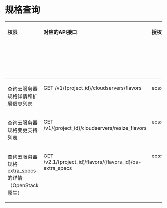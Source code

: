 # 规格查询<a name="ZH-CN_TOPIC_0103071522"></a>

<a name="table12528123592919"></a>
<table><thead align="left"><tr id="row5528103512910"><th class="cellrowborder" valign="top" width="13.428657134286572%" id="mcps1.1.7.1.1"><p id="p1959712364512"><a name="p1959712364512"></a><a name="p1959712364512"></a>权限</p>
</th>
<th class="cellrowborder" valign="top" width="27.73722627737226%" id="mcps1.1.7.1.2"><p id="p8402164419019"><a name="p8402164419019"></a><a name="p8402164419019"></a>对应的API接口</p>
</th>
<th class="cellrowborder" valign="top" width="22.737726227377262%" id="mcps1.1.7.1.3"><p id="p2040214445018"><a name="p2040214445018"></a><a name="p2040214445018"></a>授权项（Action）</p>
</th>
<th class="cellrowborder" valign="top" width="16.328367163283673%" id="mcps1.1.7.1.4"><p id="p22519318453"><a name="p22519318453"></a><a name="p22519318453"></a>依赖的授权项</p>
</th>
<th class="cellrowborder" valign="top" width="11.498850114988501%" id="mcps1.1.7.1.5"><p id="p84029445019"><a name="p84029445019"></a><a name="p84029445019"></a>IAM项目</p>
<p id="p12578131324712"><a name="p12578131324712"></a><a name="p12578131324712"></a>(Project)</p>
</th>
<th class="cellrowborder" valign="top" width="8.269173082691731%" id="mcps1.1.7.1.6"><p id="p1999212348459"><a name="p1999212348459"></a><a name="p1999212348459"></a>企业项目</p>
<p id="p1026502118478"><a name="p1026502118478"></a><a name="p1026502118478"></a>(Enterprise Project)</p>
</th>
</tr>
</thead>
<tbody><tr id="row1090113617259"><td class="cellrowborder" valign="top" width="13.428657134286572%" headers="mcps1.1.7.1.1 "><p id="p441812610812"><a name="p441812610812"></a><a name="p441812610812"></a>查询云服务器规格详情和扩展信息列表</p>
</td>
<td class="cellrowborder" valign="top" width="27.73722627737226%" headers="mcps1.1.7.1.2 "><p id="p8987111492511"><a name="p8987111492511"></a><a name="p8987111492511"></a>GET /v1/{project_id}/cloudservers/flavors</p>
</td>
<td class="cellrowborder" valign="top" width="22.737726227377262%" headers="mcps1.1.7.1.3 "><p id="p7882175118157"><a name="p7882175118157"></a><a name="p7882175118157"></a>ecs:cloudServerFlavors:get</p>
</td>
<td class="cellrowborder" valign="top" width="16.328367163283673%" headers="mcps1.1.7.1.4 "><p id="p102517171385"><a name="p102517171385"></a><a name="p102517171385"></a>-</p>
</td>
<td class="cellrowborder" valign="top" width="11.498850114988501%" headers="mcps1.1.7.1.5 "><p id="p1664815301497"><a name="p1664815301497"></a><a name="p1664815301497"></a>√</p>
</td>
<td class="cellrowborder" valign="top" width="8.269173082691731%" headers="mcps1.1.7.1.6 "><p id="p13686132019819"><a name="p13686132019819"></a><a name="p13686132019819"></a>√</p>
</td>
</tr>
<tr id="row1750629135711"><td class="cellrowborder" valign="top" width="13.428657134286572%" headers="mcps1.1.7.1.1 "><p id="p17418026985"><a name="p17418026985"></a><a name="p17418026985"></a>查询云服务器规格变更支持列表</p>
</td>
<td class="cellrowborder" valign="top" width="27.73722627737226%" headers="mcps1.1.7.1.2 "><p id="p049813915572"><a name="p049813915572"></a><a name="p049813915572"></a>GET /v1/{project_id}/cloudservers/resize_flavors</p>
</td>
<td class="cellrowborder" valign="top" width="22.737726227377262%" headers="mcps1.1.7.1.3 "><p id="p655535291516"><a name="p655535291516"></a><a name="p655535291516"></a>ecs:cloudServers:list</p>
</td>
<td class="cellrowborder" valign="top" width="16.328367163283673%" headers="mcps1.1.7.1.4 "><p id="p22591715814"><a name="p22591715814"></a><a name="p22591715814"></a>-</p>
</td>
<td class="cellrowborder" valign="top" width="11.498850114988501%" headers="mcps1.1.7.1.5 "><p id="p117670331294"><a name="p117670331294"></a><a name="p117670331294"></a>√</p>
</td>
<td class="cellrowborder" valign="top" width="8.269173082691731%" headers="mcps1.1.7.1.6 "><p id="p968602017810"><a name="p968602017810"></a><a name="p968602017810"></a>√</p>
</td>
</tr>
<tr id="row18168121715435"><td class="cellrowborder" valign="top" width="13.428657134286572%" headers="mcps1.1.7.1.1 "><p id="p124180261586"><a name="p124180261586"></a><a name="p124180261586"></a>查询云服务器规格extra_specs的详情（OpenStack原生）</p>
</td>
<td class="cellrowborder" valign="top" width="27.73722627737226%" headers="mcps1.1.7.1.2 "><p id="p99081131173310"><a name="p99081131173310"></a><a name="p99081131173310"></a>GET /v2.1/{project_id}/flavors/{flavors_id}/os-extra_specs</p>
</td>
<td class="cellrowborder" valign="top" width="22.737726227377262%" headers="mcps1.1.7.1.3 "><p id="p20273195311157"><a name="p20273195311157"></a><a name="p20273195311157"></a>ecs:flavors:get</p>
</td>
<td class="cellrowborder" valign="top" width="16.328367163283673%" headers="mcps1.1.7.1.4 "><p id="p202510170815"><a name="p202510170815"></a><a name="p202510170815"></a>-</p>
</td>
<td class="cellrowborder" valign="top" width="11.498850114988501%" headers="mcps1.1.7.1.5 "><p id="p1420517411778"><a name="p1420517411778"></a><a name="p1420517411778"></a>√</p>
</td>
<td class="cellrowborder" valign="top" width="8.269173082691731%" headers="mcps1.1.7.1.6 "><p id="p1420512411172"><a name="p1420512411172"></a><a name="p1420512411172"></a>×</p>
</td>
</tr>
</tbody>
</table>


